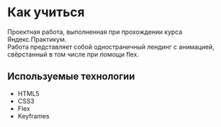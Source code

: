 # Как учиться

Проектная работа, выполненная при прохождении курса Яндекс.Практикум.<br>
Работа представляет собой одностраничный лендинг с анимацией, свёрстанный в том числе при помощи flex.

## Используемые технологии

- HTML5
- CSS3
- Flex
- Keyframes